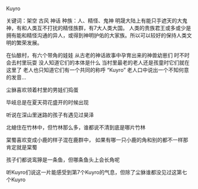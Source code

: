 Kuyro 

关键词：架空 古风 神话
种族：人、精怪、鬼神
明晟大陆上有能只手遮天的大鬼神，有和人类互不打扰的精怪族群，有7大人类大国。
人类的贵族君王或多或少是拥有能和精怪沟通的异人，或得到神明护佑的大家族。所以可以较好的保持人类文明的繁荣发展。

在仙酿村，有六个带角的娃娃
从古老的神话故事中孕育出来的神兽幼崽们
时不时会去村里玩耍
没人知道它们的本体是什么
当村里最老的老人还是孩童时它们就在这里了
老人也只知道它们有一个共同的称呼
“Kuyro”
老人口中说出一个不知何意的发音…


尘貅喜欢领着村里的男娃们捣蛋

毕岐总是在夏天荷花盛开的时候出现

听说在深山里迷路的孩子有遇见过昊泽

北螅住在竹林中，但竹林那么多，谁都说不清到底是哪片竹林

棠蜀喜欢变成小鹿的样子混在鹿群中，
如果有哪一只小鹿的角和别的都不一样那肯定就是棠蜀

孩子们都说鸾獰是一条鱼，但哪条鱼头上会长角呢

听Kuyro们说这一片能感受到第7个Kuyro的气息，但除了尘貅谁都没见过这第七个Kuyro 

